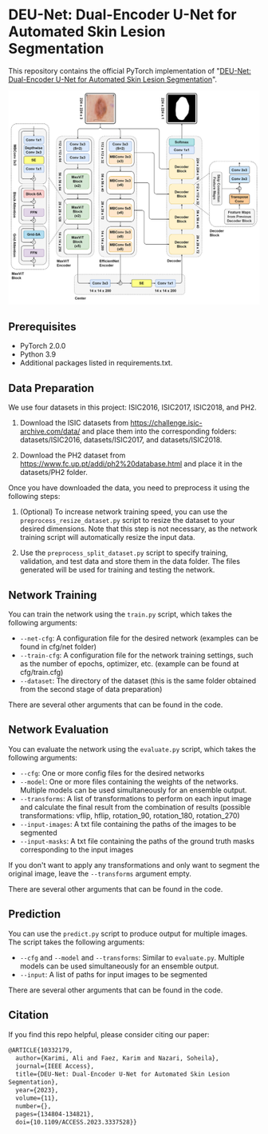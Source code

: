 # DEU-Net: Dual-Encoder U-Net for Automated Skin Lesion Segmentation

This repository contains the official PyTorch implementation of "[DEU-Net: Dual-Encoder U-Net for Automated Skin Lesion Segmentation](https://ieeexplore.ieee.org/document/10332179)".

![DEU-Net architecture](images%2FDEU-Net.png)

## Prerequisites
- PyTorch 2.0.0
- Python 3.9
- Additional packages listed in requirements.txt.

## Data Preparation
We use four datasets in this project: ISIC2016, ISIC2017, ISIC2018, and PH2. 

1. Download the ISIC datasets from https://challenge.isic-archive.com/data/ and place them into the corresponding folders: datasets/ISIC2016, datasets/ISIC2017, and datasets/ISIC2018.

2. Download the PH2 dataset from https://www.fc.up.pt/addi/ph2%20database.html and place it in the datasets/PH2 folder.

Once you have downloaded the data, you need to preprocess it using the following steps:

1. (Optional) To increase network training speed, you can use the `preprocess_resize_dataset.py` script to resize the dataset to your desired dimensions. Note that this step is not necessary, as the network training script will automatically resize the input data.

2. Use the `preprocess_split_dataset.py` script to specify training, validation, and test data and store them in the data folder. The files generated will be used for training and testing the network.

## Network Training
You can train the network using the `train.py` script, which takes the following arguments:

- `--net-cfg`: A configuration file for the desired network (examples can be found in cfg/net folder)
- `--train-cfg`: A configuration file for the network training settings, such as the number of epochs, optimizer, etc. (example can be found at cfg/train.cfg)
- `--dataset`: The directory of the dataset (this is the same folder obtained from the second stage of data preparation)

There are several other arguments that can be found in the code.

## Network Evaluation
You can evaluate the network using the `evaluate.py` script, which takes the following arguments:

- `--cfg`: One or more config files for the desired networks
- `--model`: One or more files containing the weights of the networks. Multiple models can be used simultaneously for an ensemble output.
- `--transforms`: A list of transformations to perform on each input image and calculate the final result from the combination of results (possible transformations: vflip, hflip, rotation_90, rotation_180, rotation_270)
- `--input-images`: A txt file containing the paths of the images to be segmented
- `--input-masks`: A txt file containing the paths of the ground truth masks corresponding to the input images

If you don't want to apply any transformations and only want to segment the original image, leave the `--transforms` argument empty.

There are several other arguments that can be found in the code.

## Prediction
You can use the `predict.py` script to produce output for multiple images. The script takes the following arguments:

- `--cfg` and `--model` and `--transforms`: Similar to `evaluate.py`. Multiple models can be used simultaneously for an ensemble output.
- `--input`: A list of paths for input images to be segmented

There are several other arguments that can be found in the code.

## Citation

If you find this repo helpful, please consider citing our paper:

```
@ARTICLE{10332179,
  author={Karimi, Ali and Faez, Karim and Nazari, Soheila},
  journal={IEEE Access}, 
  title={DEU-Net: Dual-Encoder U-Net for Automated Skin Lesion Segmentation}, 
  year={2023},
  volume={11},
  number={},
  pages={134804-134821},
  doi={10.1109/ACCESS.2023.3337528}}
```